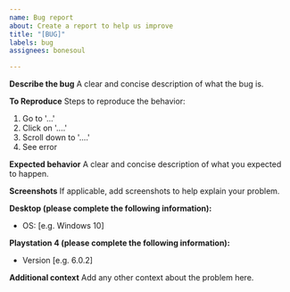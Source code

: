 ```yaml
---
name: Bug report
about: Create a report to help us improve
title: "[BUG]"
labels: bug
assignees: bonesoul

---
```


**Describe the bug**
A clear and concise description of what the bug is.

**To Reproduce**
Steps to reproduce the behavior:
1. Go to '...'
2. Click on '....'
3. Scroll down to '....'
4. See error

**Expected behavior**
A clear and concise description of what you expected to happen.

**Screenshots**
If applicable, add screenshots to help explain your problem.

**Desktop (please complete the following information):**
 - OS: [e.g. Windows 10]

**Playstation 4 (please complete the following information):**
 - Version [e.g. 6.0.2]

**Additional context**
Add any other context about the problem here.
